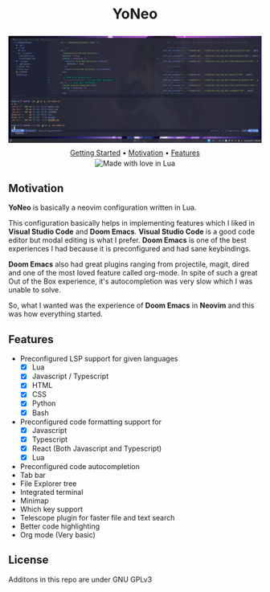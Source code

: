 <h1 align="center">YoNeo</h1> 

<div align="center">
  <img style="margin-bottom: 8px; margin-top: 8px;" src="https://raw.githubusercontent.com/IYaksha/YoNeo/master/screenshots/neovim-screenshot.png">
</div>

<div align="center">
  <a href="https://iyaksha.github.io/YoNeo">Getting Started</a>
  <span> • </span>
  <a href="https://github.com/IYaksha/YoNeo#motivation">Motivation</a>
  <span> • </span>
  <a href="https://github.com/IYaksha/YoNeo#motivation">Features</a>
</div>

<div align="center">
  <img style="margin-top: 4px;" alt="Made with love in Lua" src="https://img.shields.io/badge/Made%20%F0%9F%A4%8D%20Lua-blueviolet.svg?style=for-the-badge" />
</div>

## Motivation
**YoNeo** is basically a neovim configuration written in Lua.

This configuration basically helps in implementing features which I liked in **Visual Studio Code** and **Doom Emacs**.
**Visual Studio Code** is a good code editor but modal editing is what I prefer. 
**Doom Emacs** is one of the best experiences I had because it is preconfigured and had sane keybindings.

**Doom Emacs** also had great plugins ranging from projectile, magit, dired and one of the most loved feature called org-mode.
In spite of such a great Out of the Box experience, it's autocompletion was very slow which I was unable to solve.

So, what I wanted was the experience of **Doom Emacs** in **Neovim** and this was how everything started.

## Features
* Preconfigured LSP support for given languages 
  - [x] Lua
  - [x] Javascript / Typescript
  - [x] HTML
  - [x] CSS
  - [x] Python
  - [x] Bash
* Preconfigured code formatting support for
  - [x] Javascript
  - [x] Typescript 
  - [x] React (Both Javascript and Typescript) 
  - [x] Lua 
* Preconfigured code autocompletion
* Tab bar  
* File Explorer tree
* Integrated terminal
* Minimap
* Which key support 
* Telescope plugin for faster file and text search 
* Better code highlighting 
* Org mode (Very basic)

## License 
Additons in this repo are under GNU GPLv3
